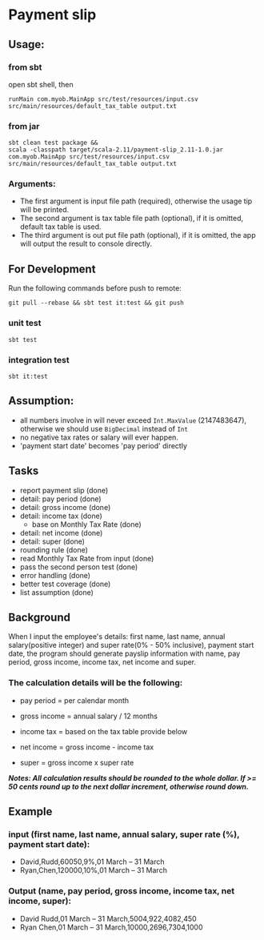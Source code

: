 # Payment slip
## Usage:
### from sbt
open sbt shell, then
```
runMain com.myob.MainApp src/test/resources/input.csv src/main/resources/default_tax_table output.txt
```

### from jar

```
sbt clean test package &&  
scala -classpath target/scala-2.11/payment-slip_2.11-1.0.jar com.myob.MainApp src/test/resources/input.csv src/main/resources/default_tax_table output.txt 
```

### Arguments:
- The first argument is input file path (required), otherwise the usage tip will be printed.
- The second argument is tax table file path (optional), if it is omitted, default tax table is used. 
- The third argument is out put file path (optional), if it is omitted, the app will output the result to console directly.   
 
## For Development

Run the following commands before push to remote:  

```
git pull --rebase && sbt test it:test && git push
```

### unit test

```
sbt test
```

### integration test

```
sbt it:test
```
 
## Assumption:
- all numbers involve in will never exceed `Int.MaxValue` (2147483647), otherwise we should use `BigDecimal` instead of `Int`
- no negative tax rates or salary will ever happen. 
- 'payment start date' becomes 'pay period' directly

## Tasks
- report payment slip (done)
- detail: pay period (done)
- detail: gross income (done)
- detail: income tax (done)
  - base on Monthly Tax Rate (done)
- detail: net income (done)  
- detail: super (done)
- rounding rule (done)
- read Monthly Tax Rate from input (done)
- pass the second person test (done)
- error handling (done)
- better test coverage (done)
- list assumption (done)
 
## Background
 
 When I input the employee's details: first name, last name, annual salary(positive integer) and super rate(0% - 50% inclusive), payment start date, the program should generate payslip information with name, pay period,  gross income, income tax, net income and super.
 
### The calculation details will be the following:

- pay period = per calendar month

- gross income = annual salary / 12 months

- income tax = based on the tax table provide below

- net income = gross income - income tax

- super = gross income x super rate
 
***Notes: All calculation results should be rounded to the whole dollar. If >= 50 cents round up to the next dollar increment, otherwise round down.***
 
## Example
### input (first name, last name, annual salary, super rate (%), payment start date):
- David,Rudd,60050,9%,01 March – 31 March
- Ryan,Chen,120000,10%,01 March – 31 March
 
### Output (name, pay period, gross income, income tax, net income, super):
- David Rudd,01 March – 31 March,5004,922,4082,450
- Ryan Chen,01 March – 31 March,10000,2696,7304,1000